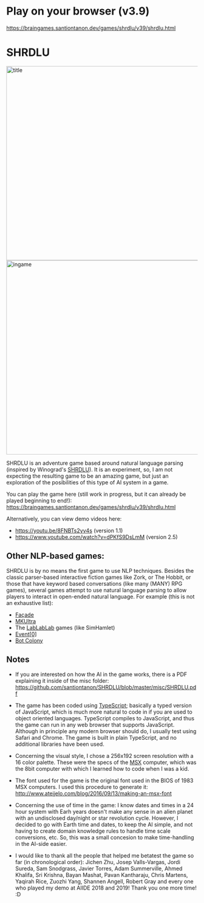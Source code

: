 # Play on your browser (v3.9)

https://braingames.santiontanon.dev/games/shrdlu/v39/shrdlu.html

# SHRDLU

<img src="https://github.com/santiontanon/SHRDLU/blob/master/misc/SHRDLU-ss1.png?raw=true" alt="title" width="512"/> 

<img src="https://github.com/santiontanon/SHRDLU/blob/master/misc/SHRDLU-ss2.png?raw=true" alt="ingame" width="512"/> 

SHRDLU is an adventure game based around natural language parsing (inspired by Winograd's <a href="https://en.wikipedia.org/wiki/SHRDLU">SHRDLU</a>). It is an experiment, so, I am not expecting the resulting game to be an amazing game, but just an exploration of the posibilities of this type of AI system in a game.

You can play the game here (still work in progress, but it can already be played beginning to end!): https://braingames.santiontanon.dev/games/shrdlu/v39/shrdlu.html

Alternatively, you can view demo videos here:
- https://youtu.be/8FNBTs2yv4s (version 1.1)
- https://www.youtube.com/watch?v=dPKfS9DsLmM (version 2.5)

## Other NLP-based games:

SHRDLU is by no means the first game to use NLP techniques. Besides the classic parser-based interactive fiction games like Zork, or The Hobbit, or those that have keyword based conversations (like many (MANY) RPG games), several games attempt to use natural language parsing to allow players to interact in open-ended natural language. For example (this is not an exhaustive list):
- <a href="https://en.wikipedia.org/wiki/Façade_(video_game)">Façade</a>
- <a href="https://www.aaai.org/ocs/index.php/AIIDE/AIIDE15/paper/view/11549">MKUltra</a>
- The <a href="https://www.lablablab.net/?page_id=9">LabLabLab</a> games (like SimHamlet)
- <a href="https://en.wikipedia.org/wiki/Event_0">Event[0]</a>
- <a href="https://en.wikipedia.org/wiki/Bot_Colony">Bot Colony</a>


## Notes

- If you are interested on how the AI in the game works, there is a PDF explaining it inside of the misc folder: https://github.com/santiontanon/SHRDLU/blob/master/misc/SHRDLU.pdf

- The game has been coded using <a href="http://www.typescriptlang.org">TypeScript</a>; basically a typed version of JavaScript, which is much more natural to code in if you are used to object oriented languages. TypeScript compiles to JavaScript, and thus the game can run in any web browser that supports JavaScript. Although in principle any modern browser should do, I usually test using Safari and Chrome. The game is built in plain TypeScript, and no additional libraries have been used. 

- Concerning the visual style, I chose a 256x192 screen resolution with a 16 color palette. These were the specs of the <a href="https://en.wikipedia.org/wiki/MSX">MSX</a> computer, which was the 8bit computer with which I learned how to code when I was a kid.

- The font used for the game is the original font used in the BIOS of 1983 MSX computers. I used this procedure to generate it: http://www.ateijelo.com/blog/2016/09/13/making-an-msx-font

- Concerning the use of time in the game: I know dates and times in a 24 hour system with Earh years doesn't make any sense in an alien planet with an undisclosed day/night or star revolution cycle. However, I decided to go with Earth time and dates, to keep the AI simple, and not having to create domain knowledge rules to handle time scale conversions, etc. So, this was a small concesion to make time-handling in the AI-side easier.

- I would like to thank all the people that helped me betatest the game so far (in chronological order): Jichen Zhu, Josep Valls-Vargas, Jordi Sureda, Sam Snodgrass, Javier Torres, Adam Summerville, Ahmed Khalifa, Sri Krishna, Bayan Mashat, Pavan Kantharaju, Chris Martens, Yaqirah Rice, Zuozhi Yang, Shannen Angell, Robert Gray and every one who played my demo at AIIDE 2018 and 2019! Thank you one more time! :D
	
